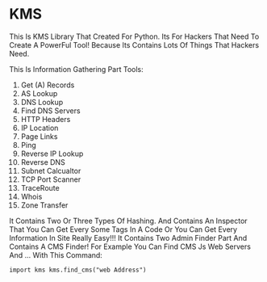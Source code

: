 # KMS
This Is KMS Library That Created For Python. Its For Hackers That Need To Create A PowerFul Tool! Because Its Contains Lots Of Things That Hackers Need.

This Is Information Gathering Part Tools:
1. Get (A) Records
2. AS Lookup
3. DNS Lookup
4. Find DNS Servers
5. HTTP Headers
6. IP Location
7. Page Links
8. Ping
9. Reverse IP Lookup
10. Reverse DNS
11. Subnet Calcualtor
12. TCP Port Scanner
13. TraceRoute
14. Whois
15. Zone Transfer

It Contains Two Or Three Types Of Hashing.
And Contains An Inspector That You Can Get Every Some Tags In A Code Or You Can Get Every Information In Site Really Easy!!!
It Contains Two Admin Finder Part And Contains A CMS Finder! For Example You Can Find CMS Js Web Servers And ... With This Command:

`import kms
kms.find_cms("web Address")`
